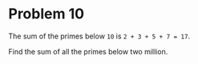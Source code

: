 # Problem 10
The sum of the primes below `10` is `2 + 3 + 5 + 7 = 17`.

Find the sum of all the primes below two million.